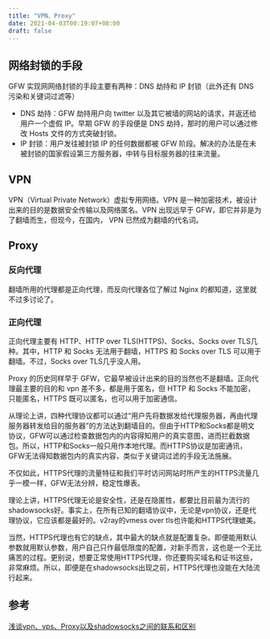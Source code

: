 ```yaml
---
title: "VPN、Proxy"
date: 2021-04-03T00:19:07+08:00
draft: false
---
```


## 网络封锁的手段

GFW 实现网网络封锁的手段主要有两种：DNS 劫持和 IP 封锁（此外还有 DNS 污染和关键词过滤等）

- DNS 劫持：GFW 劫持用户向 twitter 以及其它被墙的网站的请求，并返还给用户一个虚假 IP。早期 GFW 的手段便是 DNS 劫持，那时的用户可以通过修改 Hosts 文件的方式突破封锁。
- IP 封锁：用户发往被封锁 IP 的任何数据都被 GFW 阶段。解决的办法是在未被封锁的国家假设第三方服务器，中转与目标服务器的往来流量。

## VPN

VPN（Virtual Private Network）虚拟专用网络。VPN 是一种加密技术，被设计出来的目的是数据安全传输以及网络匿名。VPN 出现远早于 GFW，即它并非是为了翻墙而生，但现今，在国内， VPN 已然成为翻墙的代名词。

## Proxy

### 反向代理

翻墙所用的代理都是正向代理，而反向代理各位了解过 Nginx 的都知道，这里就不过多讨论了。

### 正向代理

正向代理主要有 HTTP、HTTP over TLS(HTTPS)、Socks、Socks over TLS几种。其中，HTTP 和 Socks 无法用于翻墙，HTTPS 和 Socks over TLS 可以用于翻墙。不过，Socks over TLS几乎没人用。

Proxy 的历史同样早于 GFW，它最早被设计出来的目的当然也不是翻墙。正向代理最主要的目的和 vpn 差不多，都是用于匿名，但 HTTP 和 Socks 不能加密，只能匿名，HTTPS 既可以匿名，也可以用于加密通信。

从理论上讲，四种代理协议都可以通过“用户先将数据发给代理服务器，再由代理服务器转发给目的服务器”的方法达到翻墙目的。但由于HTTP和Socks都是明文协议，GFW可以通过检查数据包内的内容得知用户的真实意图，进而拦截数据包。所以，HTTP和Socks一般只用作本地代理。而HTTPS协议是加密通讯，GFW无法得知数据包内的真实内容，类似于关键词过滤的手段无法施展。

不仅如此，HTTPS代理的流量特征和我们平时访问网站时所产生的HTTPS流量几乎一模一样，GFW无法分辨，稳定性爆表。

理论上讲，HTTPS代理无论是安全性，还是在隐匿性，都要比目前最为流行的shadowsocks好。事实上，在所有已知的翻墙协议中，无论是vpn协议，还是代理协议，它应该都是最好的。v2ray的vmess over tls也许能和HTTPS代理媲美。

当然，HTTPS代理也有它的缺点，其中最大的缺点就是配置复杂。即便能用默认参数就用默认参数，用户自己只作最低限度的配置，对新手而言，这也是一个无比痛苦的过程。更别说，想要正常使用HTTPS代理，你还要购买域名和证书这些，非常麻烦。所以，即便是在shadowsocks出现之前，HTTPS代理也没能在大陆流行起来。



## 参考

[浅谈vpn、vps、Proxy以及shadowsocks之间的联系和区别](https://medium.com/@thomas_summon/%E6%B5%85%E8%B0%88vpn-vps-proxy%E4%BB%A5%E5%8F%8Ashadowsocks%E4%B9%8B%E9%97%B4%E7%9A%84%E8%81%94%E7%B3%BB%E5%92%8C%E5%8C%BA%E5%88%AB-b0198f92db1b)

